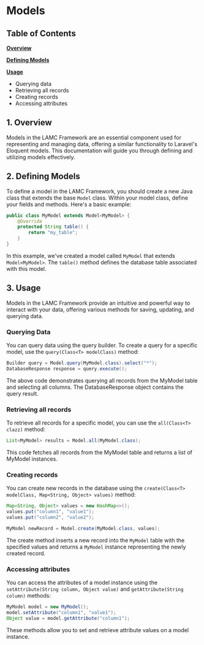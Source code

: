 # Models

## Table of Contents
**[Overview](#1-overview)**

**[Defining Models](#2-defining-models)**

**[Usage](#3-usage)**
- Querying data
- Retrieving all records
- Creating records
- Accessing attributes

## 1. Overview

Models in the LAMC Framework are an essential component used for representing and managing data, offering a similar functionality to Laravel's Eloquent models. This documentation will guide you through defining and utilizing models effectively.

## 2. Defining Models

To define a model in the LAMC Framework, you should create a new Java class that extends the base `Model` class. Within your model class, define your fields and methods. Here's a basic example:

```java
public class MyModel extends Model<MyModel> {
	@Override
	protected String table() {
		return "my_table";
	}
}
```

In this example, we've created a model called `MyModel` that extends `Model<MyModel>`. The `table()` method defines the database table associated with this model.

## 3. Usage

Models in the LAMC Framework provide an intuitive and powerful way to interact with your data, offering various methods for saving, updating, and querying data.

### Querying Data

You can query data using the query builder. To create a query for a specific model, use the `query(Class<T> modelClass)` method:

```java
Builder query = Model.query(MyModel.class).select("*");
DatabaseResponse response = query.execute();
```
The above code demonstrates querying all records from the MyModel table and selecting all columns. The DatabaseResponse object contains the query result.

### Retrieving all records

To retrieve all records for a specific model, you can use the `all(Class<T> clazz)` method:

```java
List<MyModel> results = Model.all(MyModel.class);
```

This code fetches all records from the MyModel table and returns a list of MyModel instances.

### Creating records

You can create new records in the database using the `create(Class<T> modelClass, Map<String, Object> values)` method:

```java
Map<String, Object> values = new HashMap<>();
values.put("column1", "value1");
values.put("column2", "value2");

MyModel newRecord = Model.create(MyModel.class, values);
```

The create method inserts a new record into the `MyModel` table with the specified values and returns a `MyModel` instance representing the newly created record.

### Accessing attributes

You can access the attributes of a model instance using the `setAttribute(String column, Object value)` and `getAttribute(String column)` methods:

```java
MyModel model = new MyModel();
model.setAttribute("column1", "value1");
Object value = model.getAttribute("column1");
```

These methods allow you to set and retrieve attribute values on a model instance.